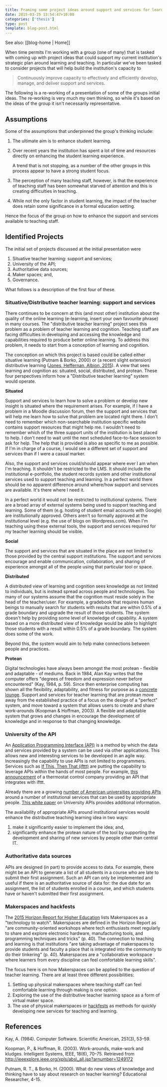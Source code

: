 ```yaml
---
title: Framing some project ideas around support and services for learning and teaching
date: 2015-03-25 13:54:47+10:00
categories: ['thesis']
type: post
template: blog-post.html
---
```


See also: [[blog-home | Home]]

When time permits I'm working with a group (one of many) that is tasked with coming up with project ideas that could support my current institution's strategic plan around learning and teaching. In particular we've been tasked to consider projects that will help build the institution's capacity to

> Continuously improve capacity to effectively and efficiently develop, manage, and deliver support and services.

The following is a re-working of a presentation of some of the groups initial ideas. The re-working is very much my own thinking, so while it's based on the ideas of the group it isn't necessarily representative.

## Assumptions

Some of the assumptions that underpinned the group's thinking include:

1. The ultimate aim is to enhance student learning.
2. Over recent years the institution has spent a lot of time and resources directly on enhancing the student learning experience.
    
    A trend that is not stopping, as a number of the other groups in this process appear to have a strong student focus.
    
3. The perception of many teaching staff, however, is that the experience of teaching staff has been somewhat starved of attention and this is creating difficulties in teaching.
4. While not the only factor in student learning, the impact of the teacher does retain some significance in a formal education setting.

Hence the focus of the group on how to enhance the support and services available to teaching staff.

## Identified Projects

The initial set of projects discussed at the initial presentation were

1. Situative teacher learning: support and services;
2. University of the API;
3. Authoritative data sources;
4. Maker spaces; and,
5. Governance.

What follows is a description of the first four of these.

### Situative/Distributive teacher learning: support and services

There continues to be concern at this (and most other) institution about the quality of the online learning (e-learning, insert your own favourite phrase) in many courses. The "distributive teacher learning" project sees this problem as a problem of teacher learning and cognition. Teaching staff are facing difficulties in developing and accessing the knowledge and capabilities required to produce better online learning. To address this problem, it needs to start from a conception of learning and cognition.

The conception on which this project is based could be called either situative learning (Putnam & Borko, 2000) or (a recent slight extension) distributive learning ([Jones, Heffernan, Albion, 2015](/blog2/2015/01/06/tpack-as-shared-practice-toward-a-research-agenda/)). A view that sees learning and cognition as: situated, social, distributed, and protean. These four perspectives inform how a "Distributive teacher learning" system would operate.

**Situated**

Support and services to learn how to solve a problem or develop new insight is situated where the requirement arises. For example, if I have a problem in a Moodle discussion forum, then the support and services that will help me learn how to solve that problem are located right there. I don't need to remember which non-searchable institution specific website contains support resources that might help me. I wouldn't need to remember which of the three support units of the institution is best placed to help. I don't need to wait until the next scheduled face-to-face session to ask for help. The help that is provided is also as specific to me as possible. If I'm in charge of a course, I would see a different set of support and services than if I were a casual marker.

Also, the support and services could/should appear where ever I am when I'm teaching. It shouldn't be restricted to the LMS. It should include the institutional e-portfolio, the student records system and other institutional services used to support teaching and learning. In a perfect world there should be no apparent difference around where/how support and services are available. It's there where I need it.

In a perfect world it would not be restricted to institutional systems. There are a broad array of external systems being used to support teaching and learning. Some of them (e.g. hosting of student email accounts with Google) are institutionally approved. Others aren't so formally approved at the institutional level (e.g. the use of blogs on Wordpress.com). When I'm teaching using these external tools, the support and services required for my teacher learning should be visible.

**Social**

The support and services that are situated in the place are not limited to those provided by the central support institutions. The support and services encourage and enable communication, collaboration, and sharing of experience amongst all of the people using that particular tool or space.

**Distributed**

A distributed view of learning and cognition sees knowledge as not limited to individuals, but is instead spread across people and technologies. Too many of our systems assume that the cognition must reside solely in the head of the teacher/user. For example, a gradebook that requires human beings to manually search for students with results that are within 0.5% of a grade boundary and upgrade the result of those students. The system doesn't help by providing some level of knowledge of capability. A system based on a more distributed view of knowledge would be able to highlight those students with a result within 0.5% of a grade boundary. The system does some of the work.

Beyond this, the system would aim to help make connections between people and practices.

**Protean**

Digital technologies have always been amongst the most protean - flexible and adaptable - of mediums. Back in 1984, Alan Kay writes that the computer offers "degrees of freedom and expression never before encountered" (Kay, 1984, p. 59). Since then enterprise computing has shown all the flexibility, adaptability, and fitness for purpose as a [concrete lounge](/blog2/2014/12/18/concrete-lounge/). Support and services for teacher learning that are protean move away from the established practice of a focus on the design of a "perfect" system, and move toward a system that allows users to create and share work-arounds (Koopman & Hoffman, 2003). A flexible and adaptable system that grows and changes in encourage the development of knowledge and in response to that changing knowledge.

### University of the API

An [Application Programming Interface (API)](http://en.wikipedia.org/wiki/Application_programming_interface) is a method by which the data and services provided by a system can be used via other applications. This allows new and interesting services to be developed in an agile way. Increasingly the capability to use APIs is not limited to programmers. Services such as [If This, Then That (ifttt)](https://ifttt.com/wtf) are putting the capability to leverage APIs within the hands of most people. For example, [this announcement](http://techcrunch.com/2015/03/16/the-tado-smart-thermostat-just-got-smarter/) of a thermostat control company providing an API that integrates with ifttt.

Already there are a growing [number of American universities providing APIs](http://university.apievangelist.com/universities.html) around a number of institutional services that can be used by appropriate people. [This white paper](http://university.apievangelist.com/white-paper.html) on University APIs provides additional information.

The availability of appropriate APIs around institutional services would enhance the distributive teaching learning idea in two ways:

1. make it significantly easier to implement the idea; and,
2. significantly enhance the protean nature of the tool by supporting the development and sharing of new services by people other than central IT.

### Authoritative data sources

APIs are designed (in part) to provide access to data. For example, there might be an API to generate a list of all students in a course who are late to submit their first assignment. Such an API can only be implemented and useful if there is an authoritative source of data for: the due date for an assignment, the list of students enrolled in a course, and which students have or haven't submitted their first assignment.

### Makerspaces and hackfests

The [2015 Horizon Report for Higher Education](http://www.nmc.org/publication/nmc-horizon-report-2015-higher-education-edition/) lists Makerspaces as a "technology to watch". Makerspaces are defined in the Horizon Report as "are community-oriented workshops where tech enthusiasts meet regularly to share and explore electronic hardware, manufacturing tools, and programming techniques and tricks" (p. 40). The connection to teaching and learning is that institutions "are taking advantage of makerspaces to provide students and faculty a place that is integrated into the community to do their tinkering" (p. 40). Makerspaces are a "collaborative workspace where learners from every discipline can feel comfortable learning skills".

The focus here is on how Makerspaces can be applied to the question of teacher learning. There are at least three different possibilities:

1. Setting up physical makerspaces where teaching staff can feel comfortable learning through making is one option.
2. Exploring the use of the distributive teacher learning space as a form of virtual maker space.
3. The use of physical makerspaces or [hackfests](http://en.wikipedia.org/wiki/Hackathon) as methods for quickly developing new services for teaching and learning.

## References

Kay, A. (1984). Computer Software. Scientific American, 251(3), 53–59.

Koopman, P., & Hoffman, R. (2003). Work-arounds, make-work and kludges. Intelligent Systems, IEEE, 18(6), 70–75. Retrieved from http://ieeexplore.ieee.org/xpls/abs\_all.jsp?arnumber=1249172

Putnam, R. T., & Borko, H. (2000). What do new views of knowledge and thinking have to say about research on teacher learning? Educational Researcher, 4-15.